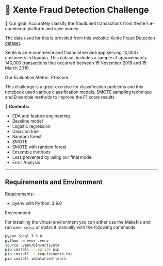 # __🔎 Xente Fraud Detection Challenge__

🎯 Our goal: Accurately classify the fraudulent transactions from Xente's e-commerce platform and save money.

The data used for this is provided from this website: [Xente Fraud Detection dataset](https://zindi.africa/competitions/xente-fraud-detection-challenge/data).

Xente is an e-commerce and financial service app serving 10,000+ customers in Uganda. This dataset includes a sample of approximately 140,000 transactions that occurred between 15 November 2018 and 15 March 2019.

Our Evaluation Metric: F1-score

This challenge is a great exercise for classification problems and this notebook used various classification models, SMOTE sampling technique and Ensemble methods to improve the F1 score results. 

__📄 Contents:__

- EDA and feature engineering
- Baseline model
- Logistic regression
- Decision tree
- Random forest
- SMOTE
- SMOTE with random forest
- Ensemble methods
- Loss prevented by using our final model
- Error Analysis


---
## Requirements and Environment

Requirements:
- pyenv with Python: 3.9.8

Environment: 

For installing the virtual environment you can either use the Makefile and run `make setup` or install it manually with the following commands: 

```Bash
pyenv local 3.9.8
python -m venv .venv
source .venv/bin/activate
pip install --upgrade pip
pip install -r requirements.txt
pip install imbalanced-learn
```
